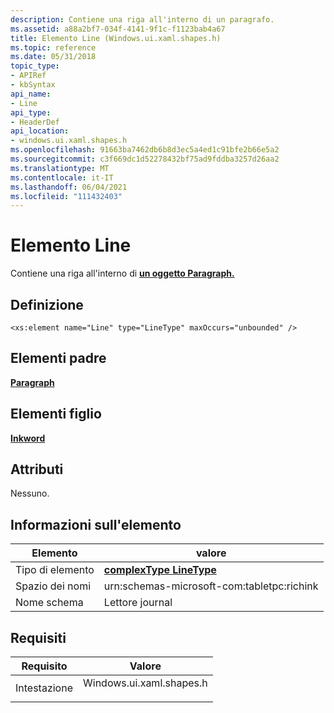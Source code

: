 ```yaml
---
description: Contiene una riga all'interno di un paragrafo.
ms.assetid: a88a2bf7-034f-4141-9f1c-f1123bab4a67
title: Elemento Line (Windows.ui.xaml.shapes.h)
ms.topic: reference
ms.date: 05/31/2018
topic_type:
- APIRef
- kbSyntax
api_name:
- Line
api_type:
- HeaderDef
api_location:
- windows.ui.xaml.shapes.h
ms.openlocfilehash: 91663ba7462db6b8d3ec5a4ed1c91bfe2b66e5a2
ms.sourcegitcommit: c3f669dc1d52278432bf75ad9fddba3257d26aa2
ms.translationtype: MT
ms.contentlocale: it-IT
ms.lasthandoff: 06/04/2021
ms.locfileid: "111432403"
---
```

# <a name="line-element"></a>Elemento Line

Contiene una riga all'interno di [**un oggetto Paragraph.**](paragraph-element.md)

## <a name="definition"></a>Definizione

``` syntax
<xs:element name="Line" type="LineType" maxOccurs="unbounded" />
```

## <a name="parent-elements"></a>Elementi padre

[**Paragraph**](paragraph-element.md)

## <a name="child-elements"></a>Elementi figlio

[**Inkword**](inkword-element.md)

## <a name="attributes"></a>Attributi

Nessuno.

## <a name="element-information"></a>Informazioni sull'elemento



|  Elemento     | valore                                                     |
|--------------|-------------------------------------------------------|
| Tipo di elemento | [**complexType LineType**](linetype-complex-type.md) |
| Spazio dei nomi    | urn:schemas-microsoft-com:tabletpc:richink            |
| Nome schema  | Lettore journal                                        |



 

## <a name="requirements"></a>Requisiti



| Requisito | Valore |
|-------------------|-----------------------------------------------------------------------------------------------------|
| Intestazione<br/> | <dl> <dt>Windows.ui.xaml.shapes.h</dt> </dl> |



 

 




